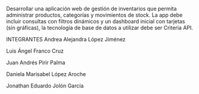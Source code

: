 Desarrollar una aplicación web de gestión de inventarios que permita administrar productos, categorías y movimientos de stock. La app debe incluir consultas con filtros dinámicos y un dashboard inicial con tarjetas (sin gráficas), la tecnología de base de datos a utilizar debe ser Criteria API.

INTEGRANTES
Andrea Alejandra López Jiménez

Luis Ángel Franco Cruz

Juan Andrés Pirir Palma

Daniela Marisabel López Aroche

Jonathan Eduardo Jolón García 
